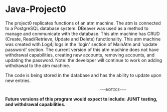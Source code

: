 # Java-Project0
The project0 replicates functions of an atm machine. 
The atm is connected to a PostgreSQL database system.
DBeaver was used as a method to manage and communicate with the database.
This atm machine has CRUD (Create, Read/Retrieve, Update and Delete) functionality.
This atm machine was created with Log4j logs in the 'login' section of MainAtm and 'update password' section.
The current version of this atm machine does not have withdrawal capabilities, creating new accounts, removing accounts, and updating the password.
        Note: the developer will continue to work on adding withdrawal to the atm machine.

The code is being stored in the database and has the ability to update upon new entries.




                                              ~~~NOTICE~~~
****Future versions of this program would expect to include: JUNIT testing, and withdrawal capabilities.****
